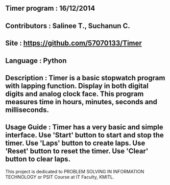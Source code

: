 Timer program : 16/12/2014
-----------------------------------------
Contributors : Salinee T., Suchanun C.
-----------------------------------------
Site : https://github.com/57070133/Timer
-----------------------------------------
Language : Python
-----------------------------------------
Description :
Timer is a basic stopwatch program with lapping function.
Display in both digital digits and analog clock face. This program
measures time in hours, minutes, seconds and milliseconds.
-----------------------------------------
Usage Guide :
Timer has a very basic and simple interface.
Use 'Start' button to start and stop the timer.
Use 'Laps' button to create laps.
Use 'Reset' button to reset the timer.
Use 'Clear' button to clear laps.
-----------------------------------------
This project is dedicated to PROBLEM SOLVING IN 
INFORMATION TECHNOLOGY or PSIT Course at IT Faculty, KMITL.
